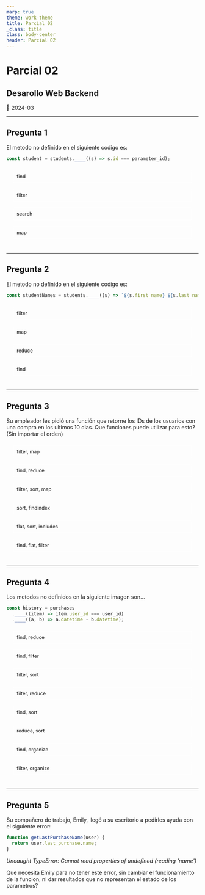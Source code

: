 ```yaml
---
marp: true
theme: work-theme
title: Parcial 02
_class: title
class: body-center
header: Parcial 02
---
```


<style>
  ul {
    list-style-type: none;
    display: flex;
    align-items: center;
    justify-content: center;
    flex-wrap: wrap;
    padding: 0;
    margin: 0;
    font-size: 0.8rem;
  }

  li {
    border: 1px solid rgba(255,255,255,0.75);
    margin: 0.5rem;
    padding: 0.5rem;
    border-radius: 0.25rem;
    background: rgba(255, 255, 255, 0.05);
    width: 450px;
  }
</style>

# Parcial 02

## Desarollo Web Backend

:pencil: 2024-03

---

## Pregunta 1

El metodo no definido en el siguiente codigo es:

```js
const student = students.____((s) => s.id === parameter_id);
```

- find
- filter
- search
- map

##

---

## Pregunta 2

El metodo no definido en el siguiente codigo es:

```js
const studentNames = students.____((s) => `${s.first_name} ${s.last_name}`);
```

- filter
- map
- reduce
- find

##

---

## Pregunta 3

Su empleador les pidió una función que retorne los IDs de los usuarios con una compra en los ultimos 10 dias. Que funciones puede utilizar para esto? (Sin importar el orden)

- filter, map
- find, reduce
- filter, sort, map
- sort, findIndex
- flat, sort, includes
- find, flat, filter

##

---

## Pregunta 4

Los metodos no definidos en la siguiente imagen son...

```js
const history = purchases
  .____((item) => item.user_id === user_id)
  .____((a, b) => a.datetime - b.datetime);
```

- find, reduce
- find, filter
- filter, sort
- filter, reduce
- find, sort
- reduce, sort
- find, organize
- filter, organize

##

---

## Pregunta 5

Su compañero de trabajo, Emily, llegó a su escritorio a pedirles ayuda con el siguiente error:

```js
function getLastPurchaseName(user) {
  return user.last_purchase.name;
}
```

_Uncaught TypeError: Cannot read properties of undefined (reading 'name')_

Que necesita Emily para no tener este error, sin cambiar el funcionamiento de la funcion, ni dar resultados que no representan el estado de los parametros?

##
